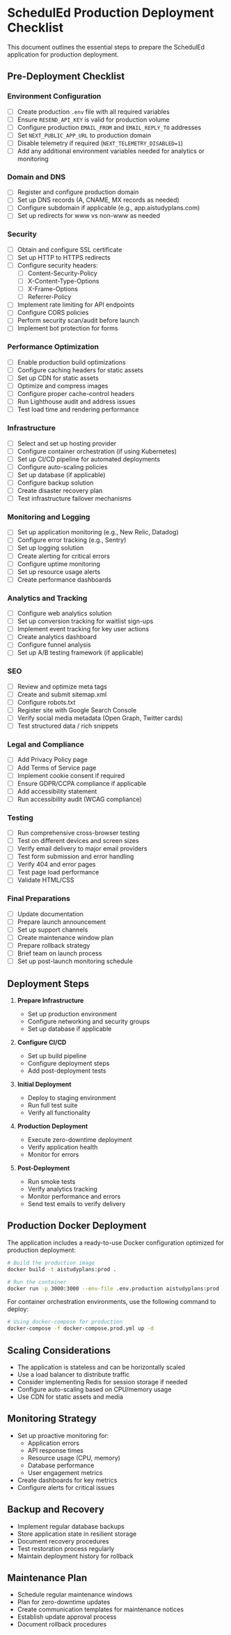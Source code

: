 # SchedulEd Production Deployment Checklist

This document outlines the essential steps to prepare the SchedulEd application for production deployment.

## Pre-Deployment Checklist

### Environment Configuration
- [ ] Create production `.env` file with all required variables
- [ ] Ensure `RESEND_API_KEY` is valid for production volume
- [ ] Configure production `EMAIL_FROM` and `EMAIL_REPLY_TO` addresses
- [ ] Set `NEXT_PUBLIC_APP_URL` to production domain
- [ ] Disable telemetry if required (`NEXT_TELEMETRY_DISABLED=1`)
- [ ] Add any additional environment variables needed for analytics or monitoring

### Domain and DNS
- [ ] Register and configure production domain
- [ ] Set up DNS records (A, CNAME, MX records as needed)
- [ ] Configure subdomain if applicable (e.g., app.aistudyplans.com)
- [ ] Set up redirects for www vs non-www as needed

### Security
- [ ] Obtain and configure SSL certificate
- [ ] Set up HTTP to HTTPS redirects
- [ ] Configure security headers:
  - [ ] Content-Security-Policy
  - [ ] X-Content-Type-Options
  - [ ] X-Frame-Options
  - [ ] Referrer-Policy
- [ ] Implement rate limiting for API endpoints
- [ ] Configure CORS policies
- [ ] Perform security scan/audit before launch
- [ ] Implement bot protection for forms

### Performance Optimization
- [ ] Enable production build optimizations
- [ ] Configure caching headers for static assets
- [ ] Set up CDN for static assets
- [ ] Optimize and compress images
- [ ] Configure proper cache-control headers
- [ ] Run Lighthouse audit and address issues
- [ ] Test load time and rendering performance

### Infrastructure
- [ ] Select and set up hosting provider
- [ ] Configure container orchestration (if using Kubernetes)
- [ ] Set up CI/CD pipeline for automated deployments
- [ ] Configure auto-scaling policies
- [ ] Set up database (if applicable)
- [ ] Configure backup solution
- [ ] Create disaster recovery plan
- [ ] Test infrastructure failover mechanisms

### Monitoring and Logging
- [ ] Set up application monitoring (e.g., New Relic, Datadog)
- [ ] Configure error tracking (e.g., Sentry)
- [ ] Set up logging solution
- [ ] Create alerting for critical errors
- [ ] Configure uptime monitoring
- [ ] Set up resource usage alerts
- [ ] Create performance dashboards

### Analytics and Tracking
- [ ] Configure web analytics solution
- [ ] Set up conversion tracking for waitlist sign-ups
- [ ] Implement event tracking for key user actions
- [ ] Create analytics dashboard
- [ ] Configure funnel analysis
- [ ] Set up A/B testing framework (if applicable)

### SEO
- [ ] Review and optimize meta tags
- [ ] Create and submit sitemap.xml
- [ ] Configure robots.txt
- [ ] Register site with Google Search Console
- [ ] Verify social media metadata (Open Graph, Twitter cards)
- [ ] Test structured data / rich snippets

### Legal and Compliance
- [ ] Add Privacy Policy page
- [ ] Add Terms of Service page
- [ ] Implement cookie consent if required
- [ ] Ensure GDPR/CCPA compliance if applicable
- [ ] Add accessibility statement
- [ ] Run accessibility audit (WCAG compliance)

### Testing
- [ ] Run comprehensive cross-browser testing
- [ ] Test on different devices and screen sizes
- [ ] Verify email delivery to major email providers
- [ ] Test form submission and error handling
- [ ] Verify 404 and error pages
- [ ] Test page load performance
- [ ] Validate HTML/CSS

### Final Preparations
- [ ] Update documentation
- [ ] Prepare launch announcement
- [ ] Set up support channels
- [ ] Create maintenance window plan
- [ ] Prepare rollback strategy
- [ ] Brief team on launch process
- [ ] Set up post-launch monitoring schedule

## Deployment Steps

1. **Prepare Infrastructure**
   - Set up production environment
   - Configure networking and security groups
   - Set up database if applicable

2. **Configure CI/CD**
   - Set up build pipeline
   - Configure deployment steps
   - Add post-deployment tests

3. **Initial Deployment**
   - Deploy to staging environment
   - Run full test suite
   - Verify all functionality

4. **Production Deployment**
   - Execute zero-downtime deployment
   - Verify application health
   - Monitor for errors

5. **Post-Deployment**
   - Run smoke tests
   - Verify analytics tracking
   - Monitor performance and errors
   - Send test emails to verify delivery

## Production Docker Deployment

The application includes a ready-to-use Docker configuration optimized for production deployment:

```bash
# Build the production image
docker build -t aistudyplans:prod .

# Run the container
docker run -p 3000:3000 --env-file .env.production aistudyplans:prod
```

For container orchestration environments, use the following command to deploy:

```bash
# Using docker-compose for production
docker-compose -f docker-compose.prod.yml up -d
```

## Scaling Considerations

- The application is stateless and can be horizontally scaled
- Use a load balancer to distribute traffic
- Consider implementing Redis for session storage if needed
- Configure auto-scaling based on CPU/memory usage
- Use CDN for static assets and media

## Monitoring Strategy

- Set up proactive monitoring for:
  - Application errors
  - API response times
  - Resource usage (CPU, memory)
  - Database performance
  - User engagement metrics
- Create dashboards for key metrics
- Configure alerts for critical issues

## Backup and Recovery

- Implement regular database backups
- Store application state in resilient storage
- Document recovery procedures
- Test restoration process regularly
- Maintain deployment history for rollback

## Maintenance Plan

- Schedule regular maintenance windows
- Plan for zero-downtime updates
- Create communication templates for maintenance notices
- Establish update approval process
- Document rollback procedures 